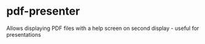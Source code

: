 # pdf-presenter

Allows displaying PDF files with a help screen on second display - useful for presentations
